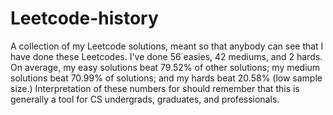 # Leetcode-history
A collection of my Leetcode solutions, meant so that anybody can see that I have done these Leetcodes.
I've done 56 easies, 42 mediums, and 2 hards.
On average, my easy solutions beat 79.52% of other solutions; my medium solutions beat 70.99% of solutions; and my hards beat 20.58% (low sample size.) Interpretation of these numbers for should remember that this is generally a tool for CS undergrads, graduates, and professionals.

